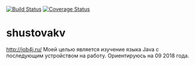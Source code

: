 [![Build Status](https://travis-ci.org/Spirka/shustovakv.svg?branch=master)](https://travis-ci.org/Spirka/shustovakv)
[![Coverage Status](https://codecov.io/gh/Spirka/shustovakv/branch/master/graph/badge.svg)](https://codecov.io/gh/Spirka/shustovakv)

# shustovakv
http://job4j.ru/
Моей целью является изучение языка Java с последующим устройством на работу.
Ориентируюсь на 09 2018 года.
